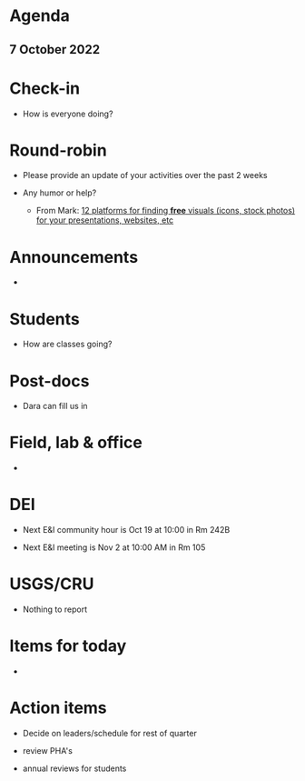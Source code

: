 # Agenda

## 7 October 2022


# Check-in

* How is everyone doing?


# Round-robin

* Please provide an update of your activities over the past 2 weeks

* Any humor or help?
    * From Mark: [12 platforms for finding **free** visuals (icons, stock photos) for your presentations, websites, etc](https://twitter.com/rodriguesjm6/status/1476580189316562953)


# Announcements

* 


# Students

* How are classes going?


# Post-docs

* Dara can fill us in


# Field, lab & office

*


# DEI

* Next E&I community hour is Oct 19 at 10:00 in Rm 242B

* Next E&I meeting is Nov 2 at 10:00 AM in Rm 105


# USGS/CRU

* Nothing to report


# Items for today

* 


# Action items

* Decide on leaders/schedule for rest of quarter

* review PHA's

* annual reviews for students

